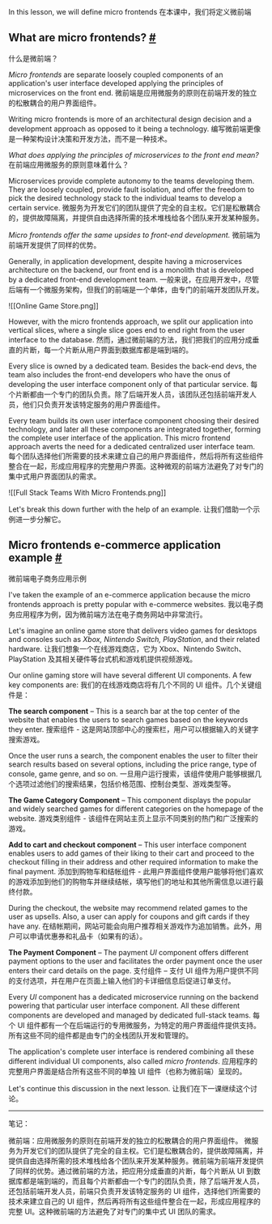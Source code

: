 In this lesson, we will define micro frontends
在本课中，我们将定义微前端

## What are micro frontends? [#](https://www.educative.io/courses/web-application-software-architecture-101/7nZ2AK9oLl1#What-are-micro-frontends?)
什么是微前端？

_Micro frontends_ are separate loosely coupled components of an application's user interface developed applying the principles of microservices on the front end.
微前端是应用微服务的原则在前端开发的独立的松散耦合的用户界面组件。

Writing micro frontends is more of an architectural design decision and a development approach as opposed to it being a technology.
编写微前端更像是一种架构设计决策和开发方法，而不是一种技术。

_What does applying the principles of microservices to the front end mean?_
在前端应用微服务的原则意味着什么？

Microservices provide complete autonomy to the teams developing them. They are loosely coupled, provide fault isolation, and offer the freedom to pick the desired technology stack to the individual teams to develop a certain service.
微服务为开发它们的团队提供了完全的自主权。它们是松散耦合的，提供故障隔离，并提供自由选择所需的技术堆栈给各个团队来开发某种服务。

_Micro frontends offer the same upsides to front-end development._
微前端为前端开发提供了同样的优势。

Generally, in application development, despite having a microservices architecture on the backend, our front end is a monolith that is developed by a dedicated front-end development team.
一般来说，在应用开发中，尽管后端有一个微服务架构，但我们的前端是一个单体，由专门的前端开发团队开发。

![[Online Game Store.png]]

However, with the micro frontends approach, we split our application into vertical slices, where a single slice goes end to end right from the user interface to the database.
然而，通过微前端的方法，我们把我们的应用分成垂直的片断，每一个片断从用户界面到数据库都是端到端的。

Every slice is owned by a dedicated team. Besides the back-end devs, the team also includes the front-end developers who have the onus of developing the user interface component only of that particular service.
每个片断都由一个专门的团队负责。除了后端开发人员，该团队还包括前端开发人员，他们只负责开发该特定服务的用户界面组件。

Every team builds its own user interface component choosing their desired technology, and later all these components are integrated together, forming the complete user interface of the application. This micro frontend approach averts the need for a dedicated centralized user interface team.
每个团队选择他们所需要的技术来建立自己的用户界面组件，然后将所有这些组件整合在一起，形成应用程序的完整用户界面。这种微观的前端方法避免了对专门的集中式用户界面团队的需求。

![[Full Stack Teams With Micro Frontends.png]]

Let's break this down further with the help of an example.
让我们借助一个示例进一步分解它。

## Micro frontends e-commerce application example [#](https://www.educative.io/courses/web-application-software-architecture-101/7nZ2AK9oLl1#Micro-frontends-e-commerce-application-example)
微前端电子商务应用示例

I've taken the example of an e-commerce application because the micro frontends approach is pretty popular with e-commerce websites.
我以电子商务应用程序为例，因为微前端方法在电子商务网站中非常流行。

Let's imagine an online game store that delivers video games for desktops and consoles such as _Xbox, Nintendo Switch, PlayStation_, and their related hardware.
让我们想象一个在线游戏商店，它为 Xbox、Nintendo Switch、PlayStation 及其相关硬件等台式机和游戏机提供视频游戏。

Our online gaming store will have several different UI components. A few key components are:
我们的在线游戏商店将有几个不同的 UI 组件。几个关键组件是：

**The search component** – This is a search bar at the top center of the website that enables the users to search games based on the keywords they enter.
搜索组件 - 这是网站顶部中心的搜索栏，用户可以根据输入的关键字搜索游戏。

Once the user runs a search, the component enables the user to filter their search results based on several options, including the price range, type of console, game genre, and so on.
一旦用户运行搜索，该组件使用户能够根据几个选项过滤他们的搜索结果，包括价格范围、控制台类型、游戏类型等。

**The Game Category Component** – This component displays the popular and widely searched games for different categories on the homepage of the website.
游戏类别组件 - 该组件在网站主页上显示不同类别的热门和广泛搜索的游戏。

**Add to cart and checkout component** – This user interface component enables users to add games of their liking to their cart and proceed to the checkout filling in their address and other required information to make the final payment.
添加到购物车和结帐组件 - 此用户界面组件使用户能够将他们喜欢的游戏添加到他们的购物车并继续结帐，填写他们的地址和其他所需信息以进行最终付款。

During the checkout, the website may recommend related games to the user as upsells. Also, a user can apply for coupons and gift cards if they have any.
在结帐期间，网站可能会向用户推荐相关游戏作为追加销售。此外，用户可以申请优惠券和礼品卡（如果有的话）。

**The Payment Component** – The payment _UI_ component offers different payment options to the user and facilitates the order payment once the user enters their card details on the page.
支付组件 – 支付 UI 组件为用户提供不同的支付选项，并在用户在页面上输入他们的卡详细信息后促进订单支付。

Every _UI_ component has a dedicated microservice running on the backend powering that particular user interface component. All these different components are developed and managed by dedicated full-stack teams.
每个 UI 组件都有一个在后端运行的专用微服务，为特定的用户界面组件提供支持。所有这些不同的组件都是由专门的全栈团队开发和管理的。

The application's complete user interface is rendered combining all these different individual UI components, also called _micro frontends_.
应用程序的完整用户界面是结合所有这些不同的单独 UI 组件（也称为微前端）呈现的。

Let's continue this discussion in the next lesson.
让我们在下一课继续这个讨论。

---

笔记：

微前端：应用微服务的原则在前端开发的独立的松散耦合的用户界面组件。
微服务为开发它们的团队提供了完全的自主权。它们是松散耦合的，提供故障隔离，并提供自由选择所需的技术堆栈给各个团队来开发某种服务。微前端为前端开发提供了同样的优势。通过微前端的方法，把应用分成垂直的片断，每个片断从 UI 到数据库都是端到端的，而且每个片断都由一个专门的团队负责，除了后端开发人员，还包括前端开发人员，前端只负责开发该特定服务的 UI 组件，选择他们所需要的技术来建立自己的 UI 组件，然后再将所有这些组件整合在一起，形成应用程序的完整 UI。这种微前端的方法避免了对专门的集中式 UI 团队的需求。

